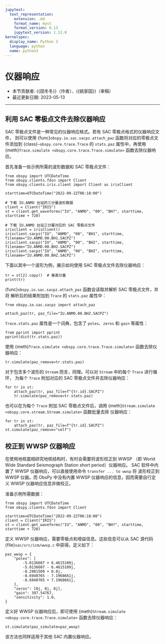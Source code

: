 ```yaml
---
jupytext:
  text_representation:
    extension: .md
    format_name: myst
    format_version: 0.13
    jupytext_version: 1.13.0
kernelspec:
  display_name: Python 3
  language: python
  name: python3
---
```


# 仪器响应

- 本节贡献者: {{田冬冬}}（作者）、{{姚家园}}（审稿）
- 最近更新日期: 2023-05-13

---

## 利用 SAC 零极点文件去除仪器响应

SAC 零极点文件是一种常见的仪器响应格式。若有 SAC 零极点格式的仪器响应文件，
则可以使用 {func}`obspy.io.sac.sacpz.attach_paz` 函数将对应的零极点文件添加到
{class}`~obspy.core.trace.Trace` 的 `stats.paz` 属性中，再使用
{meth}`Trace.simulate <obspy.core.trace.Trace.simulate>` 函数去除仪器响应。

首先准备一些示例所需的波形数据和 SAC 零极点文件：
```{code-cell} ipython3
from obspy import UTCDateTime
from obspy.clients.fdsn import Client
from obspy.clients.iris.client import Client as irisClient

starttime=UTCDateTime("2022-09-22T06:18:00")

# 下载 IU.ANMO 台站的三分量波形数据
client = Client("IRIS")
st = client.get_waveforms("IU", "ANMO", "00", "BH?", starttime, starttime + 720)

# 下载 IU.ANMO 台站三分量对应的 SAC 零极点文件
irisclient = irisClient()
irisclient.sacpz("IU", "ANMO", "00", "BH1", starttime, filename="IU.ANMO.00.BH1.SACPZ")
irisclient.sacpz("IU", "ANMO", "00", "BH2", starttime, filename="IU.ANMO.00.BH2.SACPZ")
irisclient.sacpz("IU", "ANMO", "00", "BHZ", starttime, filename="IU.ANMO.00.BHZ.SACPZ")
```

下面以其中一个波形为例，展示如何使用 SAC 零极点文件去除仪器响应：
```{code-cell} ipython3
tr = st[2].copy()  # 垂直分量
print(tr)
```

{func}`obspy.io.sac.sacpz.attach_paz` 函数会读取并解析 SAC 零极点文件，并将
解析后的结果附加到 `Trace` 的 `stats.paz` 属性中：
```{code-cell} ipython3
from obspy.io.sac.sacpz import attach_paz

attach_paz(tr, paz_file="IU.ANMO.00.BHZ.SACPZ")
```
`Trace.stats.paz` 属性是一个词典，包含了 `poles`、`zeros` 和 `gain` 等属性：
```{code-cell} ipython3
from pprint import pprint
pprint(dict(tr.stats.paz))
```
使用 {meth}`Trace.simulate <obspy.core.trace.Trace.simulate>` 函数去除仪器响应：
```{code-cell} ipython3
tr.simulate(paz_remove=tr.stats.paz)
```

对于包含多个波形的 `Stream` 而言，同理。可以对 `Stream` 中的每个 `Trace` 进行循环，
为每个 `Trace` 附加对应的 SAC 零极点文件并去除仪器响应：
```
for tr in st:
    attach_paz(tr, paz_file=f"{tr.id}.SACPZ")
    tr.simulate(paz_remove=tr.stats.paz)
```
也可以在为每个 `Trace` 附加 SAC 零极点文件后，调用
{meth}`Stream.simulate <obspy.core.stream.Stream.simulate>` 函数批量去除
仪器响应：
```
for tr in st:
    attach_paz(tr, paz_file=f"{tr.id}.SACPZ")
st.simulate(paz_remove="self")
```

## 校正到 WWSP 仪器响应

在使用地核震相研究地核结构时，有时会需要将波形校正到 WWSP
（即 World Wide Standard Seismograph Station short period）仪器响应。
SAC 软件中内置了 WWSP 仪器响应，可以直接使用命令 `transfer ... to wwsp` 将
波形校正到 WWSP 仪器。而 ObsPy 中没有内置 WWSP 仪器响应的信息，因而需要自行定义
WWSP 仪器响应信息并做校正。

准备示例所需数据：
```{code-cell} ipython
from obspy import UTCDateTime
from obspy.clients.fdsn import Client

starttime=UTCDateTime("2022-09-22T06:18:00")
client = Client("IRIS")
st = client.get_waveforms("IU", "ANMO", "00", "BH?", starttime, starttime + 720)
```

定义 WWSP 仪器响应，需要零极点和增益信息。这些信息可以从 SAC 源代码
{file}`sac/src/icm/wwsp.c` 中获得。定义如下：
```{code-cell} ipython
paz_wwsp = {
    "poles": [
        -5.0136607 + 6.4615109j,
        -5.0136607 - 6.4615109j,
        -8.2981509 + 0.0j,
        -8.6940765 - 7.1968661j,
        -8.6940765 + 7.1968661j,
    ],
    "zeros": [0j, 0j, 0j],
    "gain": 397.54767,
    "sensitivity": 1.0,
}
```
定义好 WWSP 仪器响应后，即可使用 {meth}`Stream.simulate <obspy.core.trace.Trace.simulate>`
函数去除仪器响应：
```{code-cell} ipython
st.simulate(paz_simulate=paz_wwsp)
```
该方法也同样适用于其他 SAC 内置仪器响应。
